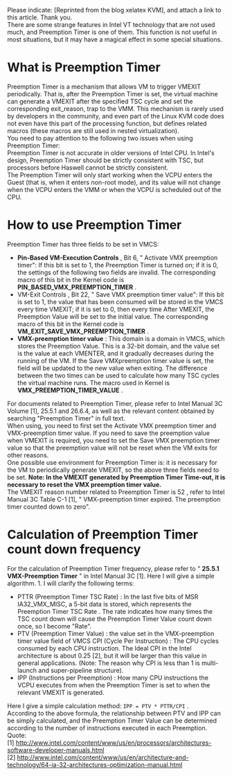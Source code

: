 Please indicate: [Reprinted from the blog xelatex KVM], and attach a link to this article. Thank you.  
There are some strange features in Intel VT technology that are not used much, and Preemption Timer is one of them. This function is not useful in most situations, but it may have a magical effect in some special situations.
# What is Preemption Timer
Preemption Timer is a mechanism that allows VM to trigger VMEXIT periodically. That is, after the Preemption Timer is set, the virtual machine can generate a VMEXIT after the specified TSC cycle and set the corresponding exit_reason, trap to the VMM. This mechanism is rarely used by developers in the community, and even part of the Linux KVM code does not even have this part of the processing function, but defines related macros (these macros are still used in nested virtualization).  
You need to pay attention to the following two issues when using Preemption Timer:  
Preemption Timer is not accurate in older versions of Intel CPU. In Intel's design, Preemption Timer should be strictly consistent with TSC, but processors before Haswell cannot be strictly consistent.  
The Preemption Timer will only start working when the VCPU enters the Guest (that is, when it enters non-root mode), and its value will not change when the VCPU enters the VMM or when the VCPU is scheduled out of the CPU.  
# How to use Preemption Timer
Preemption Timer has three fields to be set in VMCS:
- **Pin-Based VM-Execution Controls** , Bit 6, " Activate VMX preemption timer": If this bit is set to 1, the Preemption Timer is turned on; if it is 0, the settings of the following two fields are invalid. The corresponding macro of this bit in the Kernel code is **PIN_BASED_VMX_PREEMPTION_TIMER** .  
- VM-Exit Controls , Bit 22, " Save VMX preemption timer value": If this bit is set to 1, the value that has been consumed will be stored in the VMCS every time VMEXIT; if it is set to 0, then every time After VMEXIT, the Preemption Value will be set to the initial value. The corresponding macro of this bit in the Kernel code is **VM_EXIT_SAVE_VMX_PREEMPTION_TIMER** .  
- **VMX-preemption timer value** : This domain is a domain in VMCS, which stores the Preemption Value. This is a 32-bit domain, and the value set is the value at each VMENTER, and it gradually decreases during the running of the VM. If the Save VMXpreemption timer value is set, the field will be updated to the new value when exiting. The difference between the two times can be used to calculate how many TSC cycles the virtual machine runs. The macro used in Kernel is **VMX_PREEMPTION_TIMER_VALUE** .   

For documents related to Preemption Timer, please refer to Intel Manual 3C Volume [1], 25.5.1 and 26.6.4, as well as the relevant content obtained by searching "Preemption Timer" in full text.  
When using, you need to first set the Activate VMX preemption  timer and VMX-preemption timer value. If you need to save the preemption value when VMEXIT is required, you need to set the Save VMX preemption  timer  value so that the preemption value will not be reset when the VM exits for other reasons.  
One possible use environment for Preemption Timer is: it is necessary for the VM to periodically generate VMEXIT, so the above three fields need to be set. **Note: In the VMEXIT generated by Preemption Timer Time-out, it is necessary to reset the VMX preemption timer value.**  
The VMEXIT reason number related to Preemption Timer is 52 , refer to Intel Manual 3C  Table C-1 [1], " VMX-preemption timer expired. The preemption timer counted down to zero".  
# Calculation of Preemption Timer count down frequency
For the calculation of Preemption Timer frequency, please refer to " **25.5.1 VMX-Preemption Timer** " in Intel Manual 3C [1]. Here I will give a simple algorithm. 1. I will clarify the following terms:
- PTTR (Preemption Timer TSC Rate) : In the last five bits of MSR IA32_VMX_MISC, a 5-bit data is stored, which represents the Preemption Timer TSC Rate . The rate indicates how many times the TSC count down will cause the Preemption Timer Value count down once, so I become "Rate".
- PTV (Preemption Timer Value) : the value set in the VMX-preemption timer value field of VMCS
CPI (Cycle Per Instruction) : The CPU cycles consumed by each CPU instruction. The Ideal CPI in the Intel architecture is about 0.25 [2], but it will be larger than this value in general applications. (Note: The reason why CPI is less than 1 is multi-launch and super-pipeline structure).
- IPP (Instructions per Preemption) : How many CPU instructions the VCPU executes from when the Preemption Timer is set to when the relevant VMEXIT is generated.

Here I give a simple calculation method: `IPP = PTV * PTTR/CPI` .  
According to the above formula, the relationship between PTV and IPP can be simply calculated, and the Preemption Timer Value can be determined according to the number of instructions executed in each Preemption.  
Quote:  
[1] http://www.intel.com/content/www/us/en/processors/architectures-software-developer-manuals.html  
[2] http://www.intel.com/content/www/us/en/architecture-and-technology/64-ia-32-architectures-optimization-manual.html  
